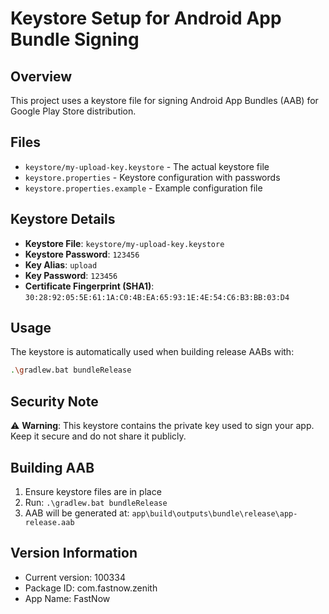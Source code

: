 # Keystore Setup for Android App Bundle Signing

## Overview
This project uses a keystore file for signing Android App Bundles (AAB) for Google Play Store distribution.

## Files
- `keystore/my-upload-key.keystore` - The actual keystore file
- `keystore.properties` - Keystore configuration with passwords
- `keystore.properties.example` - Example configuration file

## Keystore Details
- **Keystore File**: `keystore/my-upload-key.keystore`
- **Keystore Password**: `123456`
- **Key Alias**: `upload`
- **Key Password**: `123456`
- **Certificate Fingerprint (SHA1)**: `30:28:92:05:5E:61:1A:C0:4B:EA:65:93:1E:4E:54:C6:B3:BB:03:D4`

## Usage
The keystore is automatically used when building release AABs with:
```bash
.\gradlew.bat bundleRelease
```

## Security Note
⚠️ **Warning**: This keystore contains the private key used to sign your app. Keep it secure and do not share it publicly.

## Building AAB
1. Ensure keystore files are in place
2. Run: `.\gradlew.bat bundleRelease`
3. AAB will be generated at: `app\build\outputs\bundle\release\app-release.aab`

## Version Information
- Current version: 100334
- Package ID: com.fastnow.zenith
- App Name: FastNow
